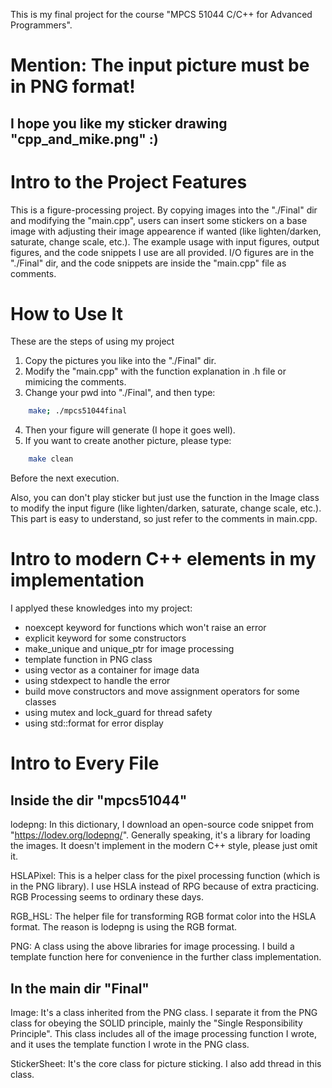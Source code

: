 This is my final project for the course "MPCS 51044	C/C++ for Advanced Programmers".

# Mention: The input picture must be in PNG format!
## I hope you like my sticker drawing "cpp_and_mike.png" :)

# Intro to the Project Features
This is a figure-processing project. By copying images into the "./Final" dir and modifying the "main.cpp", users can insert some stickers on a base image with adjusting their image appearence if wanted (like lighten/darken, saturate, change scale, etc.). The example usage with input figures, output figures, and the code snippets I use are all provided. I/O figures are in the "./Final" dir, and the code snippets are inside the "main.cpp" file as comments.

# How to Use It 
These are the steps of using my project
1. Copy the pictures you like into the "./Final" dir.
2. Modify the "main.cpp" with the function explanation in .h file or mimicing the comments.
3. Change your pwd into "./Final", and then type:
```bash
    make; ./mpcs51044final
```
4. Then your figure will generate (I hope it goes well).
5. If you want to create another picture, please type:
```bash
    make clean
```
Before the next execution.

Also, you can don't play sticker but just use the function in the Image class to modify the input figure (like lighten/darken, saturate, change scale, etc.). This part is easy to understand, so just refer to the comments in main.cpp.

# Intro to modern C++ elements in my implementation
I applyed these knowledges into my project:
* noexcept keyword for functions which won't raise an error
* explicit keyword for some constructors
* make_unique and unique_ptr for image processing
* template function in PNG class
* using vector as a container for image data
* using stdexpect to handle the error
* build move constructors and move assignment operators for some classes
* using mutex and lock_guard for thread safety
* using std::format for error display

# Intro to Every File
## Inside the dir "mpcs51044"
lodepng: In this dictionary, I download an open-source code snippet from "https://lodev.org/lodepng/". Generally speaking, it's a library for loading the images. It doesn't implement in the modern C++ style, please just omit it.

HSLAPixel: This is a helper class for the pixel processing function (which is in the PNG library). I use HSLA instead of RPG because of extra practicing. RGB Processing seems to ordinary these days.

RGB_HSL: The helper file for transforming RGB format color into the HSLA format. The reason is lodepng is using the RGB format.

PNG: A class using the above libraries for image processing. I build a template function here for convenience in the further class implementation.

## In the main dir "Final"
Image: It's a class inherited from the PNG class. I separate it from the PNG class for obeying the SOLID principle, mainly the "Single Responsibility Principle". This class includes all of the image processing function I wrote, and it uses the template function I wrote in the PNG class.

StickerSheet: It's the core class for picture sticking. I also add thread in this class.
